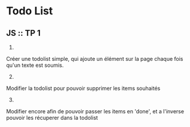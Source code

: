 # Todo List

## JS :: TP 1


1.
Créer une todolist simple, qui ajoute un élément sur la page
chaque fois qu'un texte est soumis.

2.
Modifier la todolist pour pouvoir supprimer les items souhaités

3.
Modifier encore afin de pouvoir passer les items en 'done',
et a l'inverse pouvoir les récuperer dans la todolist
